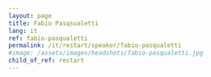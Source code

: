 ```yaml
---
layout: page
title: Fabio Pasqsualetti
lang: it
ref: fabio-pasqualetti
permalink: /it/restart/speaker/fabio-pasqualetti
#image: /assets/images/headshots/fabio-pasqualetti.jpg
child_of_ref: restart
---
```

